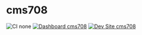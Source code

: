 # cms708

![CI none](https://img.shields.io/badge/ci-none-orange.svg)
[![Dashboard cms708](https://img.shields.io/badge/dashboard-cms708-yellow.svg)](https://dashboard.pantheon.io/sites/1a61b48c-8581-4546-8988-149a54a1f97d#dev/code)
[![Dev Site cms708](https://img.shields.io/badge/site-cms708-blue.svg)](http://dev-cms708.pantheonsite.io/)